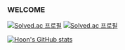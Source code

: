 ### WELCOME ###

[![Solved.ac
프로필](http://mazassumnida.wtf/api/v2/generate_badge?boj={Hoon-Code})](https://solved.ac/{dlrudgns6})
[![Solved.ac
프로필](http://mazassumnida.wtf/api/mini/generate_badge?boj={Hoon-Code})](https://solved.ac/{Hoon-Code})


[![Hoon's GitHub stats](https://github-readme-stats.vercel.app/api?username=Hoon-Code&show_icons=true&theme=ambient_gradient&count_private=true)](https://github.com/Hoon-Code/github-readme-stats)

